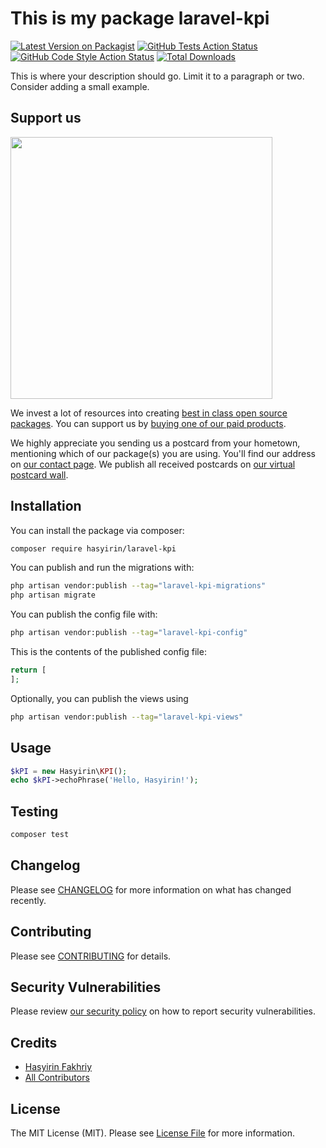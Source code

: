 # This is my package laravel-kpi

[![Latest Version on Packagist](https://img.shields.io/packagist/v/hasyirin/laravel-kpi.svg?style=flat-square)](https://packagist.org/packages/hasyirin/laravel-kpi)
[![GitHub Tests Action Status](https://img.shields.io/github/actions/workflow/status/hasyirin/laravel-kpi/run-tests.yml?branch=main&label=tests&style=flat-square)](https://github.com/hasyirin/laravel-kpi/actions?query=workflow%3Arun-tests+branch%3Amain)
[![GitHub Code Style Action Status](https://img.shields.io/github/actions/workflow/status/hasyirin/laravel-kpi/fix-php-code-style-issues.yml?branch=main&label=code%20style&style=flat-square)](https://github.com/hasyirin/laravel-kpi/actions?query=workflow%3A"Fix+PHP+code+style+issues"+branch%3Amain)
[![Total Downloads](https://img.shields.io/packagist/dt/hasyirin/laravel-kpi.svg?style=flat-square)](https://packagist.org/packages/hasyirin/laravel-kpi)

This is where your description should go. Limit it to a paragraph or two. Consider adding a small example.

## Support us

[<img src="https://github-ads.s3.eu-central-1.amazonaws.com/laravel-kpi.jpg?t=1" width="419px" />](https://spatie.be/github-ad-click/laravel-kpi)

We invest a lot of resources into creating [best in class open source packages](https://spatie.be/open-source). You can support us by [buying one of our paid products](https://spatie.be/open-source/support-us).

We highly appreciate you sending us a postcard from your hometown, mentioning which of our package(s) you are using. You'll find our address on [our contact page](https://spatie.be/about-us). We publish all received postcards on [our virtual postcard wall](https://spatie.be/open-source/postcards).

## Installation

You can install the package via composer:

```bash
composer require hasyirin/laravel-kpi
```

You can publish and run the migrations with:

```bash
php artisan vendor:publish --tag="laravel-kpi-migrations"
php artisan migrate
```

You can publish the config file with:

```bash
php artisan vendor:publish --tag="laravel-kpi-config"
```

This is the contents of the published config file:

```php
return [
];
```

Optionally, you can publish the views using

```bash
php artisan vendor:publish --tag="laravel-kpi-views"
```

## Usage

```php
$kPI = new Hasyirin\KPI();
echo $kPI->echoPhrase('Hello, Hasyirin!');
```

## Testing

```bash
composer test
```

## Changelog

Please see [CHANGELOG](CHANGELOG.md) for more information on what has changed recently.

## Contributing

Please see [CONTRIBUTING](CONTRIBUTING.md) for details.

## Security Vulnerabilities

Please review [our security policy](../../security/policy) on how to report security vulnerabilities.

## Credits

- [Hasyirin Fakhriy](https://github.com/hasyirin)
- [All Contributors](../../contributors)

## License

The MIT License (MIT). Please see [License File](LICENSE.md) for more information.
